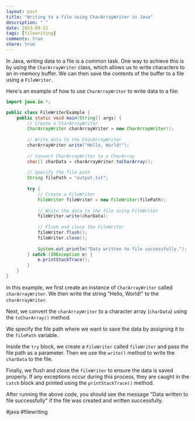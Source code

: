 ```yaml
---
layout: post
title: "Writing to a file using CharArrayWriter in Java"
description: " "
date: 2023-09-22
tags: [filewriting]
comments: true
share: true
---
```


In Java, writing data to a file is a common task. One way to achieve this is by using the `CharArrayWriter` class, which allows us to write characters to an in-memory buffer. We can then save the contents of the buffer to a file using a `FileWriter`.

Here's an example of how to use `CharArrayWriter` to write data to a file:

```java
import java.io.*;

public class FileWriterExample {
    public static void main(String[] args) {
        // Create a CharArrayWriter
        CharArrayWriter charArrayWriter = new CharArrayWriter();
        
        // Write data to the CharArrayWriter
        charArrayWriter.write("Hello, World!");
        
        // Convert CharArrayWriter to a CharArray
        char[] charData = charArrayWriter.toCharArray();
        
        // Specify the file path
        String filePath = "output.txt";
        
        try {
            // Create a FileWriter
            FileWriter fileWriter = new FileWriter(filePath);
            
            // Write the data to the file using FileWriter
            fileWriter.write(charData);
            
            // Flush and close the FileWriter
            fileWriter.flush();
            fileWriter.close();
            
            System.out.println("Data written to file successfully.");
        } catch (IOException e) {
            e.printStackTrace();
        }
    }
}
```

In this example, we first create an instance of `CharArrayWriter` called `charArrayWriter`. We then write the string "Hello, World!" to the `charArrayWriter`.

Next, we convert the `charArrayWriter` to a character array (`charData`) using the `toCharArray()` method.

We specify the file path where we want to save the data by assigning it to the `filePath` variable.

Inside the `try` block, we create a `FileWriter` called `fileWriter` and pass the file path as a parameter. Then we use the `write()` method to write the `charData` to the file.

Finally, we flush and close the `fileWriter` to ensure the data is saved properly. If any exceptions occur during this process, they are caught in the `catch` block and printed using the `printStackTrace()` method.

After running the above code, you should see the message "Data written to file successfully" if the file was created and written successfully.

#java #filewriting